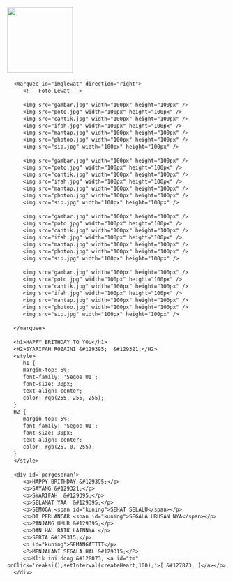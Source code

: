 <html>
<meta charset='UTF-8' />
<meta content='width=device-width, initial-scale=1, user-scalable=1, minimum-scale=1, maximum-scale=5'
   name='viewport' />
<meta content='IE=edge' http-equiv='X-UA-Compatible' />
<script src="https://cdn.jsdelivr.net/npm/sweetalert2@11.0.19/dist/sweetalert2.all.min.js"></script>
<script src="https://kit.fontawesome.com/4f3ce16e3e.js" crossorigin="anonymous"></script>
<link href="https://hey.likeadream.repl.co/style.css" rel="stylesheet" type="text/css" />

<head>
</head>

<body>
   <!-- Ganti Background -->
   <style>
      body {
         background-image: url("photoo.jpg");
         background-repeat: no-repeat;
         background-attachment: fixed;
         background-size: 100% 100%;
      }
   </style>

</script>

   <div id='Content'>
      <div id="bingkai" class="foto">
         <div class="image">
            <!-- Foto Akhir --><img src="https://i.postimg.cc/2jMdQdpN/hbd.jpg" width="150px" height="150px" />
         </div>
         <p id="teks1"></p>
         <p id="teks2"></p>
      </div>

      <marquee id="imglewat" direction="right">
         <!-- Foto Lewat -->

         <img src="gambar.jpg" width="100px" height="100px" />
         <img src="poto.jpg" width="100px" height="100px" />
         <img src="cantik.jpg" width="100px" height="100px" />
         <img src="ifah.jpg" width="100px" height="100px" />
         <img src="mantap.jpg" width="100px" height="100px" />
         <img src="photoo.jpg" width="100px" height="100px" />
         <img src="sip.jpg" width="100px" height="100px" />

         <img src="gambar.jpg" width="100px" height="100px" />
         <img src="poto.jpg" width="100px" height="100px" />
         <img src="cantik.jpg" width="100px" height="100px" />
         <img src="ifah.jpg" width="100px" height="100px" />
         <img src="mantap.jpg" width="100px" height="100px" />
         <img src="photoo.jpg" width="100px" height="100px" />
         <img src="sip.jpg" width="100px" height="100px" />

         <img src="gambar.jpg" width="100px" height="100px" />
         <img src="poto.jpg" width="100px" height="100px" />
         <img src="cantik.jpg" width="100px" height="100px" />
         <img src="ifah.jpg" width="100px" height="100px" />
         <img src="mantap.jpg" width="100px" height="100px" />
         <img src="photoo.jpg" width="100px" height="100px" />
         <img src="sip.jpg" width="100px" height="100px" />

         <img src="gambar.jpg" width="100px" height="100px" />
         <img src="poto.jpg" width="100px" height="100px" />
         <img src="cantik.jpg" width="100px" height="100px" />
         <img src="ifah.jpg" width="100px" height="100px" />
         <img src="mantap.jpg" width="100px" height="100px" />
         <img src="photoo.jpg" width="100px" height="100px" />
         <img src="sip.jpg" width="100px" height="100px" />

      </marquee>

      <h1>HAPPY BRITHDAY TO YOU</h1>
      <H2>SYARIFAH ROZAINI &#129395;  &#129321;</H2>
      <style>
         h1 {
         margin-top: 5%;
         font-family: 'Segoe UI';
         font-size: 30px;
         text-align: center;
         color: rgb(255, 255, 255);
      }
      H2 {
         margin-top: 5%;
         font-family: 'Segoe UI';
         font-size: 30px;
         text-align: center;
         color: rgb(25, 0, 255);
      }
      </style>

      <div id='pergeseran'>
         <p>HAPPY BRITHDAY &#129395;</p>
         <p>SAYANG &#129321;</p>
         <p>SYARIFAH  &#129395;</p>
         <p>SELAMAT YAA  &#129395;</p>
         <p>SEMOGA <span id="kuning">SEHAT SELALU</span></p>
         <p>DI PERLANCAR <span id="kuning">SEGALA URUSAN NYA</span></p>
         <p>PANJANG UMUR &#129395;</p>
         <p>DAN HAL BAIK LAINNYA </p>
         <p>SERTA &#129315;</p>
         <p id="kuning">SEMANGATTTT</p>
         <P>MENJALANI SEGALA HAL &#129315;</P>
         <p>Klik ini dong &#128073; <a id="tm" onClick='reaksi();setInterval(createHeart,100);'>[ &#127873; ]</a></p>
      </div>
   </div>

   <div id="bodyblur"></div>
   <script>
      var i = 0, teks1; teks1 =
         "Happy Birthday!"
      var u = 0, teks2; teks2 =
         "SYARIFAH ROZAINI"

      //Audio Link MP3
      function play() {
         var audio = new
            Audio("https://hey.likeadream.repl.co/FindMe.mp3"); audio.play();
      } const swals = Swal.mixin({ cancelButtonColor: '#909090', confirmButtonColor: '#2B2B2B', allowOutsideClick: false, });
   </script>

   <script>
      async function start() { await swals.fire('Hallo Syarifah Rozaini &#129321;'); setTimeout(mulai, 1200); imglwt(); play(); } start();
      function imglwt() { var marquee = document.getElementById("imglewat"); marquee.start(); document.getElementById('imglewat').style.display = "block"; }
      function showDiv() { document.getElementById('Content').style.opacity = "1"; }
      function iloveu() { document.getElementById('sp1').style.display = "none"; document.getElementById('sp2').style.display = "block"; document.getElementById('text2').style.display = "none"; }
      function mulai() { ketiknm(); showDiv(); } function ketiknm() { document.getElementById('pergeseran').style.opacity = "1"; document.getElementById('pergeseran').style.visibility = "visible"; document.getElementById('pergeseran').style.margin = "100px 0 0 0"; }

      //Reaksi
      async function reaksi() {
         document.getElementById('imglewat').style.display = "none"; document.getElementById('pergeseran').style.display = "none";
         document.getElementById('bodyblur').style.opacity = "1"; document.getElementById('bodyblur').style.visibility = "visible"; document.getElementById('bingkai').style.display = "block";
         textaksi();
      }
      function textaksi() { if (i < teks1.length) { document.getElementById("teks1").innerHTML += teks1.charAt(i); i++; setTimeout(textaksi, 100); } if (i == teks1.length) { setTimeout(textaksi2, 150); } }
      function textaksi2() { if (u < teks2.length) { document.getElementById("teks2").innerHTML += teks2.charAt(u); u++; setTimeout(textaksi2, 150); } if (u == teks2.length) { } }
   </script>

   <script>
      const body = document.querySelector("body");
      function createHeart() {
         const heart = document.createElement("div");
         heart.className = "fas fa-heart";
         heart.style.left = (Math.random() * 90) + "vw";
         heart.style.animationDuration = (Math.random() * 3) + 2 + "s"
         body.appendChild(heart);
      }
      setInterval(function name(params) {
         var heartArr = document.querySelectorAll(".fa-heart")
         if (heartArr.length > 100) {
            heartArr[0].remove()
         }
      }, 100)

   </script>

   </script>
</body>
</html>
